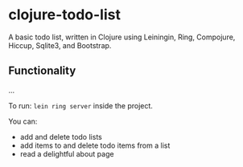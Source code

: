 # clojure-todo-list

A basic todo list, written in Clojure using Leiningin, Ring, Compojure, Hiccup, Sqlite3, and Bootstrap.

## Functionality

...

To run: `lein ring server` inside the project.

You can:
* add and delete todo lists
* add items to and delete todo items from a list
* read a delightful about page

